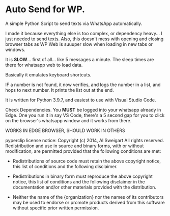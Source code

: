 # Auto Send for WP.
A simple Python Script to send texts via WhatsApp automatically. 

I made it because everything else is too complex, or dependency heavy... I just needed to send texts. Also, this doesn't mess with opening and closing browser tabs as WP Web is suuuper slow when loading in new tabs or windows. 

It is **SLOW**... first of all... like 5 messages a minute. The sleep times are there for whatsapp web to load data. 

Basically it emulates keyboard shortcuts. 

IF a number is not found, it now verifies, and logs the number in a list, and hops to next number. It prints the list out at the end. 

It is written for Python 3.9.7, and easiest to use with Visual Studio Code.

Check Dependencies. You **MUST** be logged into your whatsapp already in Edge. One you run it in say VS Code, there's a 5 second gap for you to click on the browser's  whatsapp window and it works from there. 

WORKS IN EDGE BROWSER, SHOULD WORK IN OTHERS

pyperclip license notice:
Copyright (c) 2014, Al Sweigart
All rights reserved.
Redistribution and use in source and binary forms, with or without
modification, are permitted provided that the following conditions are met:

* Redistributions of source code must retain the above copyright notice, this
  list of conditions and the following disclaimer.

* Redistributions in binary form must reproduce the above copyright notice,
  this list of conditions and the following disclaimer in the documentation
  and/or other materials provided with the distribution.

* Neither the name of the {organization} nor the names of its
  contributors may be used to endorse or promote products derived from
  this software without specific prior written permission.

